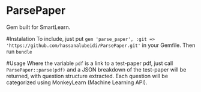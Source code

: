 # ParsePaper
Gem built for SmartLearn. 

#Instalation
To include, just put `gem 'parse_paper', :git => 'https://github.com/hassanalubeidi/ParsePaper.git'` in your Gemfile.
Then run `bundle`

#Usage
Where the variable `pdf` is a link to a test-paper pdf, just call `ParsePaper::parse(pdf)` and a JSON breakdown of the test-paper will be returned, with question structure extracted.
Each question will be categorized using MonkeyLearn (Machine Learning API).


